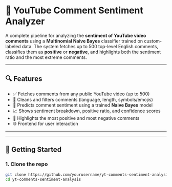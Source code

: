# 🎯 YouTube Comment Sentiment Analyzer

A complete pipeline for analyzing the **sentiment of YouTube video comments** using a **Multinomial Naive Bayes** classifier trained on custom-labeled data. The system fetches up to 500 top-level English comments, classifies them as **positive** or **negative**, and highlights both the sentiment ratio and the most extreme comments.  

---

## 🔍 Features

- ✅ Fetches comments from any public YouTube video (up to 500)
- 🧹 Cleans and filters comments (language, length, symbols/emojis)
- 🧠 Predicts comment sentiment using a trained **Naive Bayes** model
- 📈 Shows sentiment breakdown, positive ratio, and confidence scores
- 💬 Highlights the most positive and most negative comments
- 🌐 Frontend for user interaction

---


---

## 🚀 Getting Started

### 1. Clone the repo

```bash
git clone https://github.com/yourusername/yt-comments-sentiment-analysis.git
cd yt-comments-sentiment-analysis

